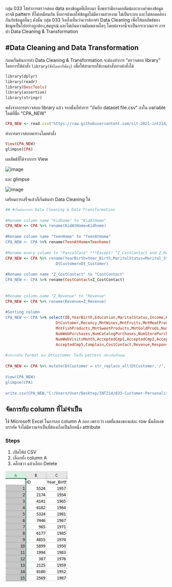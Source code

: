 กลุ่ม 033 ได้ทำการตรวจสอบ data ของข้อมูลที่เลือกมา ซึ่งพบว่ามีบางคอลัมน์และบางค่าของข้อมูลอาจมี pattern ที่ไม่เหมือนกัน ซึ่งอาจส่งผลให้ข้อมูลไม่มีความสวยงาม ไม่เป็นระบบ และไม่สอดคล้องกันกับข้อมูลอื่นๆ ดังนั้น กลุ่ม 033 จึงเล็งเห็นว่าควรต้องทำ Data Cleaning เพื่อให้ผลลัพธ์ของข้อมูลเป็นไปอย่างถูกต้อง,สมบูรณ์ และไม่เกิดความผิดพลาดใดๆ โดยต่อจากนี้จะเป็นกระบวณการ การทำ Data Cleaning & Transformation
## #Data Cleaning and Data Transformation
ก่อนเริ่มต้นการทำ Data Cleaning & Transformation จะต้องทำการ "ตรวจสอบ library" โดยการใช้คำสั่ง ```library(ชื่อไลบรารี่นั้นๆ)``` เพื่อให้สามารถใช้งานคำสั่งบางคำสั่งได้
```ruby
library(dplyr)
library(readr)
library(DescTools)
library(assertive)
library(stringr)
```

หลังจากการตรวจสอบ library แล้ว จากนั้นก็ทำการ "บันทึก dataset file.csv" ลงใน variable ใหม่ที่ชื่อ "CPA_NEW"
```ruby
CPA_NEW <- read.csv("https://raw.githubusercontent.com/sit-2021-int214/033-Customer-Personality-Analysis/main/midterm_assignment/CPA_original.csv")
```
ทำการตรวจสอบตารางโดยคำสั่ง
```ruby
View(CPA_NEW)
glimpse(CPA)
```
ผลลัพธ์ที่ได้จากการ View

![image](https://user-images.githubusercontent.com/73602900/138119437-a1aac7d5-ba0a-4b43-b22e-d77afccdd5a6.png)

และ glimpse

![image](https://user-images.githubusercontent.com/73602900/138119807-d4b3c6ed-aed9-47cb-bd9c-f3bfe6914006.png)

เตรียมการเสร็จแล้วก็เริ่มต้นทำ Data Cleaning ได้
```ruby
## #เริ่มต้นการทำ Data Cleaning & Data Transformation

#Rename column name "Kidhome" to "KidAtHome"
CPA_NEW <- CPA %>% rename(KidAtHome=Kidhome)

#Rename column name "TeenHome" to "TeenAtHome"
CPA_NEW <- CPA %>% rename(TeenAtHome=Teenhome)

#Rename every column to "PascalCase" ***Except! "Z_CostContact and Z_Revenue"
CPA_NEW <- CPA %>% rename(YearBirth=Year_Birth,MaritalStatus=Marital_Status,
                      DtCustomer=Dt_Customer)

#Rename column name "Z_CostContact" to "CostContact"
CPA_NEW <- CPA %>% rename(CostContact=Z_CostContact)


#Rename column name "Z_Revenue" to "Revenue"
CPA_NEW <- CPA %>% rename(Revenue=Z_Revenue)

#Sorting column
CPA_NEW <- CPA %>% select(ID,YearBirth,Education,MaritalStatus,Income,KidAtHome,TeenAtHome,
                      DtCustomer,Recency,MntWines,MntFruits,MntMeatProducts,
                      MntFishProducts,MntSweetProducts,MntGoldProds,NumDealsPurchases,
                      NumWebPurchases,NumCatalogPurchases,NumStorePurchases,
                      NumWebVisitsMonth,AcceptedCmp1,AcceptedCmp2,AcceptedCmp3,AcceptedCmp4,
                      AcceptedCmp5,Complain,CostContact,Revenue,Response)

#ทำการปรับ format ของ DtCustomer ให้เป็น pattern เดียวกันทั้งหมด

CPA_NEW <- CPA %>% mutate(DtCustomer = str_replace_all(DtCustomer,'/','-'))

View(CPA_NEW)
glimpse(CPA)

write.csv(CPA_NEW,"C:/Users/User/Desktop/INT214/033-Customer-Personality-Analysis/midterm_assignment/CPA_cleaned.csv",row.names = F)
```

## จัดการกับ column ที่ไม่จำเป็น
ใช้ Microsoft Excel ในการลบ column A ออก เพราะว่า เลขที่แสดงของแต่ละ row นั้นคือเลขบรรทัด จึงไม่มีความจำเป็นที่ต้องเก็บเป็นอีกหนึ่ง attribute
### Steps
1. เปิดไฟล์ CSV
2. เลือกทั้ง column A
3. คลิ๊กขวา แล้วเลือก Delete

![Alt Text](https://github.com/sit-2021-int214/033-Customer-Personality-Analysis/blob/main/midterm_assignment/excelsolv.JPG)










